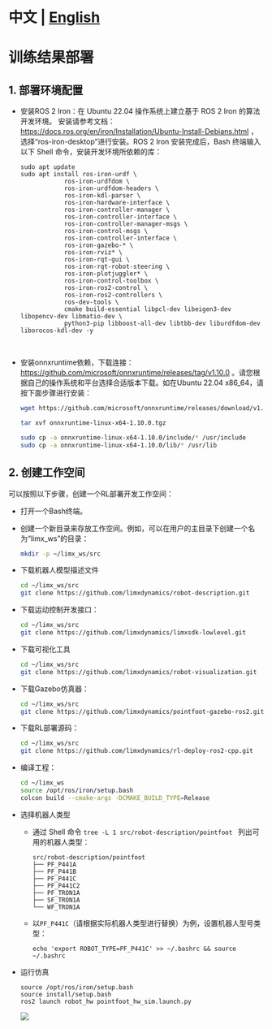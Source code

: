 # 中文 | [English](README.md)
# 训练结果部署



## 1. 部署环境配置

- 安装ROS 2 Iron：在 Ubuntu 22.04 操作系统上建立基于 ROS 2 Iron 的算法开发环境。 安装请参考文档： https://docs.ros.org/en/iron/Installation/Ubuntu-Install-Debians.html ，选择“ros-iron-desktop”进行安装。ROS 2 Iron 安装完成后，Bash 终端输入以下 Shell 命令，安装开发环境所依赖的库：

    ```
    sudo apt update
    sudo apt install ros-iron-urdf \
                ros-iron-urdfdom \
                ros-iron-urdfdom-headers \
                ros-iron-kdl-parser \
                ros-iron-hardware-interface \
                ros-iron-controller-manager \
                ros-iron-controller-interface \
                ros-iron-controller-manager-msgs \
                ros-iron-control-msgs \
                ros-iron-controller-interface \
                ros-iron-gazebo-* \
                ros-iron-rviz* \
                ros-iron-rqt-gui \
                ros-iron-rqt-robot-steering \
                ros-iron-plotjuggler* \
                ros-iron-control-toolbox \
                ros-iron-ros2-control \
                ros-iron-ros2-controllers \
                ros-dev-tools \
                cmake build-essential libpcl-dev libeigen3-dev libopencv-dev libmatio-dev \
                python3-pip libboost-all-dev libtbb-dev liburdfdom-dev liborocos-kdl-dev -y
    ```

​    

- 安装onnxruntime依赖，下载连接：https://github.com/microsoft/onnxruntime/releases/tag/v1.10.0  。请您根据自己的操作系统和平台选择合适版本下载。如在Ubuntu 22.04 x86_64，请按下面步骤进行安装：
  
    ```Bash
    wget https://github.com/microsoft/onnxruntime/releases/download/v1.10.0/onnxruntime-linux-x64-1.10.0.tgz
    
    tar xvf onnxruntime-linux-x64-1.10.0.tgz
    
    sudo cp -a onnxruntime-linux-x64-1.10.0/include/* /usr/include
    sudo cp -a onnxruntime-linux-x64-1.10.0/lib/* /usr/lib
    ```



## 2. 创建工作空间

可以按照以下步骤，创建一个RL部署开发工作空间：

- 打开一个Bash终端。

- 创建一个新目录来存放工作空间。例如，可以在用户的主目录下创建一个名为“limx_ws”的目录：
    ```Bash
    mkdir -p ~/limx_ws/src
    ```
    
- 下载机器人模型描述文件
    ```Bash
    cd ~/limx_ws/src
    git clone https://github.com/limxdynamics/robot-description.git
    ```
    
- 下载运动控制开发接口：

    ```Bash
    cd ~/limx_ws/src
    git clone https://github.com/limxdynamics/limxsdk-lowlevel.git
    ```
    
- 下载可视化工具
    ```Bash
    cd ~/limx_ws/src
    git clone https://github.com/limxdynamics/robot-visualization.git
    ```
    
- 下载Gazebo仿真器：
    ```Bash
    cd ~/limx_ws/src
    git clone https://github.com/limxdynamics/pointfoot-gazebo-ros2.git
    ```
    
- 下载RL部署源码：
    ```Bash
    cd ~/limx_ws/src
    git clone https://github.com/limxdynamics/rl-deploy-ros2-cpp.git
    ```
    
- 编译工程：
    ```Bash
    cd ~/limx_ws
    source /opt/ros/iron/setup.bash
    colcon build --cmake-args -DCMAKE_BUILD_TYPE=Release
    ```

- 选择机器人类型

  - 通过 Shell 命令 `tree -L 1 src/robot-description/pointfoot ` 列出可用的机器人类型：
  
    ```
    src/robot-description/pointfoot
    ├── PF_P441A
    ├── PF_P441B
    ├── PF_P441C
    ├── PF_P441C2
    ├── PF_TRON1A
    ├── SF_TRON1A
    └── WF_TRON1A
    ```
  
  - 以`PF_P441C`（请根据实际机器人类型进行替换）为例，设置机器人型号类型：
  
    ```
    echo 'export ROBOT_TYPE=PF_P441C' >> ~/.bashrc && source ~/.bashrc
    ```
  
- 运行仿真

  ```
  source /opt/ros/iron/setup.bash
  source install/setup.bash
  ros2 launch robot_hw pointfoot_hw_sim.launch.py
  ```
  ![](doc/simulator.gif)

